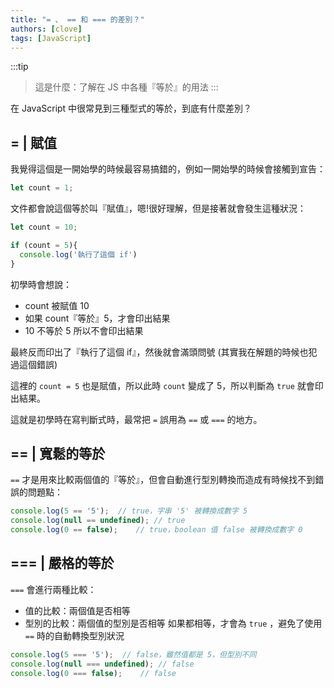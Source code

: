 ```yaml
---
title: "= 、 == 和 === 的差別？"
authors: [clove]
tags: [JavaScript]
---
```

:::tip
> 這是什麼：了解在 JS 中各種『等於』的用法
:::

在 JavaScript 中很常見到三種型式的等於，到底有什麼差別？

## = | 賦值
我覺得這個是一開始學的時候最容易搞錯的，例如一開始學的時候會接觸到宣告：
```js
let count = 1;
```
文件都會說這個等於叫『賦值』，嗯!很好理解，但是接著就會發生這種狀況：
```js
let count = 10;

if (count = 5){
  console.log('執行了這個 if')
}
```
初學時會想說：
- count 被賦值 10
- 如果 count『等於』5，才會印出結果
- 10 不等於 5 所以不會印出結果

最終反而印出了『執行了這個 if』，然後就會滿頭問號 (其實我在解題的時候也犯過這個錯誤)

這裡的 `count = 5` 也是賦值，所以此時 `count` 變成了 5，所以判斷為 `true` 就會印出結果。

這就是初學時在寫判斷式時，最常把 `=` 誤用為 `==` 或 `===` 的地方。

## == | 寬鬆的等於
`==` 才是用來比較兩個值的『等於』，但會自動進行型別轉換而造成有時候找不到錯誤的問題點：
```js
console.log(5 == '5');  // true，字串 '5' 被轉換成數字 5
console.log(null == undefined); // true
console.log(0 == false);    // true，boolean 值 false 被轉換成數字 0
```

## === | 嚴格的等於
`===` 會進行兩種比較：
- 值的比較：兩個值是否相等
- 型別的比較：兩個值的型別是否相等
如果都相等，才會為 `true` ，避免了使用 `==` 時的自動轉換型別狀況
```js
console.log(5 === '5');  // false，雖然值都是 5，但型別不同
console.log(null === undefined); // false
console.log(0 === false);    // false
```
